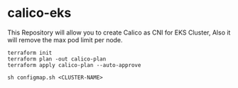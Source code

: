 # calico-eks
This Repository will allow you to create Calico as CNI for EKS Cluster, Also it will remove the max pod limit per node.


```aidl
terraform init
terraform plan -out calico-plan
terraform apply calico-plan --auto-approve

sh configmap.sh <CLUSTER-NAME>
```